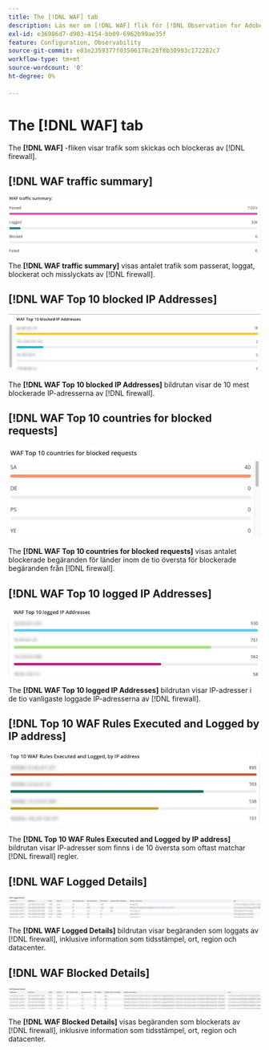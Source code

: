 ```yaml
---
title: The [!DNL WAF] tab
description: Läs mer om [!DNL WAF] flik för [!DNL Observation for Adobe Commerce].
exl-id: e36986d7-d903-4154-bb09-6962b99ae35f
feature: Configuration, Observability
source-git-commit: e83e2359377f03506178c28f8b30993c172282c7
workflow-type: tm+mt
source-wordcount: '0'
ht-degree: 0%

---
```


# The [!DNL WAF] tab

The **[!DNL WAF]** -fliken visar trafik som skickas och blockeras av [!DNL firewall].

## [!DNL WAF traffic summary]

![Sammanfattning av WAF-trafik](../../assets/tools/observation-for-adobe-commerce/waf-1.png)

The **[!DNL WAF traffic summary]** visas antalet trafik som passerat, loggat, blockerat och misslyckats av [!DNL firewall].

## [!DNL WAF Top 10 blocked IP Addresses]

![De 10 blockerade IP-adresserna för WAF-toppen](../../assets/tools/observation-for-adobe-commerce/waf-2.png)

The **[!DNL WAF Top 10 blocked IP Addresses]** bildrutan visar de 10 mest blockerade IP-adresserna av [!DNL firewall].

## [!DNL WAF Top 10 countries for blocked requests]

![De 10 bästa WAF-länderna för blockerade förfrågningar](../../assets/tools/observation-for-adobe-commerce/waf-3.jpg)

The **[!DNL WAF Top 10 countries for blocked requests]** visas antalet blockerade begäranden för länder inom de tio översta för blockerade begäranden från [!DNL firewall].

## [!DNL WAF Top 10 logged IP Addresses]

![De tio vanligaste loggade IP-adresserna för WAF](../../assets/tools/observation-for-adobe-commerce/waf-4.jpg)

The **[!DNL WAF Top 10 logged IP Addresses]** bildrutan visar IP-adresser i de tio vanligaste loggade IP-adresserna av [!DNL firewall].

## [!DNL Top 10 WAF Rules Executed and Logged by IP address]

![De tio vanligaste WAF-reglerna har körts och loggats av IP-adressen](../../assets/tools/observation-for-adobe-commerce/waf-5.jpg)

The **[!DNL Top 10 WAF Rules Executed and Logged by IP address]** bildrutan visar IP-adresser som finns i de 10 översta som oftast matchar [!DNL firewall] regler.

## [!DNL WAF Logged Details]

![Information om WAF-loggad](../../assets/tools/observation-for-adobe-commerce/waf-6.jpg)

The **[!DNL WAF Logged Details]** bildrutan visar begäranden som loggats av [!DNL firewall], inklusive information som tidsstämpel, ort, region och datacenter.

## [!DNL WAF Blocked Details]

![WAF-blockerad information](../../assets/tools/observation-for-adobe-commerce/waf-7.jpg)

The **[!DNL WAF Blocked Details]** visas begäranden som blockerats av [!DNL firewall], inklusive information som tidsstämpel, ort, region och datacenter.

